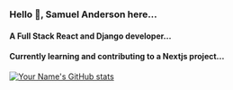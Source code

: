 ### Hello 👋, Samuel Anderson here...

 
#### A Full Stack React and Django developer...
#### Currently learning and contributing to a Nextjs project...
[![Your Name's GitHub stats](https://github-readme-stats.vercel.app/api?username=samuelandersoncodes&show_icons=true&theme=transparent)](https://github.com/samuelandersoncodes/github-readme-stats)

